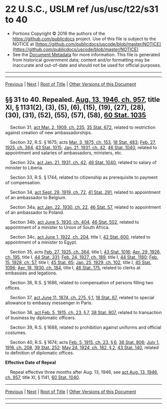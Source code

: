 ---
---

# 22 U.S.C., USLM ref /us/usc/t22/s31 to 40

* Portions Copyright © 2016 the authors of the https://github.com/publicdocs project.
  Use of this file is subject to the NOTICE at [https://github.com/publicdocs/uscode/blob/master/NOTICE](https://github.com/publicdocs/uscode/blob/master/NOTICE)
* See the [Document Metadata](././../../../..//README.md) for more information.
  This file is generated from historical government data; content and/or formatting may be inaccurate and out-of-date and should not be used for official purposes.

----------
----------

[Previous](./../../../..//us/usc/t22/ch1/m__us_usc_t22_s24.md) | [Next](./../../../..//us/usc/t22/ch1/m__us_usc_t22_s41.md) | [Root of Title](./../../../../) | [Other Versions of this Document](https://publicdocs.github.io/go/links?ns=uslm&ref=%2Fus%2Fusc%2Ft22%2Fs31+to+40)

## §§ 31 to 40. Repealed. [Aug. 13, 1946, ch. 957][/us/act/1946-08-13/ch957], title XI, § 1131(2), (3), (5), (6), (15), (19), (27), (28), (30), (31), (52), (55), (57), (58), [60 Stat. 1035][/us/stat/60/1035]

    Section 31, [act Mar. 2, 1909, ch. 235][/us/act/1909-03-02/ch235], [35 Stat. 672][/us/stat/35/672], related to restriction against creation of new ambassadorships.

    Section 32, R.S. § 1675; acts [Mar. 3, 1875, ch. 153][/us/act/1875-03-03/ch153], [18 Stat. 483][/us/stat/18/483]; [Feb. 27, 1925, ch. 364][/us/act/1925-02-27/ch364], [43 Stat. 1015][/us/stat/43/1015]; [Jan. 21, 1931, ch. 42][/us/act/1931-01-21/ch42], [46 Stat. 1040][/us/stat/46/1040], related to appointment and salaries of ambassadors, ministers, etc.

    Section 32a, [act Jan. 21, 1931, ch. 42][/us/act/1931-01-21/ch42], [46 Stat. 1040][/us/stat/46/1040], related to salary of minister to Liberia.

    Section 33, R.S. § 1744, related to citizenship as prerequisite to payment of compensation.

    Section 34, [act Sept. 29, 1919, ch. 72][/us/act/1919-09-29/ch72], [41 Stat. 291][/us/stat/41/291], related to appointment of an ambassador to Belgium.

    Section 34a, [act Jan. 22, 1930, ch. 22][/us/act/1930-01-22/ch22], [46 Stat. 57][/us/stat/46/57], related to appointment of an ambassador to Poland.

    Section 34b, [act June 5, 1930, ch. 404][/us/act/1930-06-05/ch404], [46 Stat. 502][/us/stat/46/502], related to appointment of a minister to Union of South Africa.

    Section 34c, [act June 1, 1922, ch. 204][/us/act/1922-06-01/ch204], title I, [42 Stat. 600][/us/stat/42/600], related to appointment of a minister to Egypt.

    Section 35, acts [Feb. 27, 1925, ch. 364][/us/act/1925-02-27/ch364], title I, [43 Stat. 1016][/us/stat/43/1016]; [Apr. 29, 1926, ch. 195][/us/act/1926-04-29/ch195], title I, [44 Stat. 331][/us/stat/44/331]; [Feb. 24, 1927, ch. 189][/us/act/1927-02-24/ch189], title I, [44 Stat. 1180][/us/stat/44/1180]; [Feb. 15, 1928, ch. 57][/us/act/1928-02-15/ch57], title I, [45 Stat. 65][/us/stat/45/65]; [Jan. 25, 1929, ch. 102][/us/act/1929-01-25/ch102], title I, [45 Stat. 1096][/us/stat/45/1096]; [Apr. 18, 1930, ch. 184][/us/act/1930-04-18/ch184], title I, [46 Stat. 175][/us/stat/46/175], related to clerks at embassies and legations.

    Section 36, R.S. § 1686, related to compensation of persons filling two offices.

    Section 37, [act June 11, 1874, ch. 275, § 1][/us/act/1874-06-11/ch275/s1], [18 Stat. 67][/us/stat/18/67], related to special allowance to embassy messenger in Paris.

    Section 38, [act Feb. 5, 1915, ch. 23, § 7][/us/act/1915-02-05/ch23/s7], [38 Stat. 807][/us/stat/38/807], related to transaction of business by diplomatic officers.

    Section 39, R.S. § 1688, related to prohibition against uniforms and official costumes.

    Section 40, R.S. § 1674; acts [Feb. 5, 1915, ch. 23, § 6][/us/act/1915-02-05/ch23/s6], [38 Stat. 806][/us/stat/38/806]; [July 1, 1916, ch. 208][/us/act/1916-07-01/ch208], [39 Stat. 252][/us/stat/39/252]; [May 24, 1924, ch. 182, § 2][/us/act/1924-05-24/ch182/s2], [43 Stat. 140][/us/stat/43/140], related to definition of diplomatic offices.

 __Effective Date of Repeal__ 

    Repeal effective three months after Aug. 13, 1946, see [act Aug. 13, 1946, ch. 957][/us/act/1946-08-13/ch957], title XI, § 1141, [60 Stat. 1040][/us/stat/60/1040].

----------

[Previous](./../../../..//us/usc/t22/ch1/m__us_usc_t22_s24.md) | [Next](./../../../..//us/usc/t22/ch1/m__us_usc_t22_s41.md) | [Root of Title](./../../../../) | [Other Versions of this Document](https://publicdocs.github.io/go/links?ns=uslm&ref=%2Fus%2Fusc%2Ft22%2Fs31+to+40)

----------
----------

[/us/act/1946-08-13/ch957]: https://publicdocs.github.io/go/links?ns=uslm&ref=%2Fus%2Fact%2F1946-08-13%2Fch957
[/us/stat/60/1035]: https://publicdocs.github.io/go/links?ns=uslm&ref=%2Fus%2Fstat%2F60%2F1035
[/us/act/1909-03-02/ch235]: https://publicdocs.github.io/go/links?ns=uslm&ref=%2Fus%2Fact%2F1909-03-02%2Fch235
[/us/stat/35/672]: https://publicdocs.github.io/go/links?ns=uslm&ref=%2Fus%2Fstat%2F35%2F672
[/us/act/1875-03-03/ch153]: https://publicdocs.github.io/go/links?ns=uslm&ref=%2Fus%2Fact%2F1875-03-03%2Fch153
[/us/stat/18/483]: https://publicdocs.github.io/go/links?ns=uslm&ref=%2Fus%2Fstat%2F18%2F483
[/us/act/1925-02-27/ch364]: https://publicdocs.github.io/go/links?ns=uslm&ref=%2Fus%2Fact%2F1925-02-27%2Fch364
[/us/stat/43/1015]: https://publicdocs.github.io/go/links?ns=uslm&ref=%2Fus%2Fstat%2F43%2F1015
[/us/act/1931-01-21/ch42]: https://publicdocs.github.io/go/links?ns=uslm&ref=%2Fus%2Fact%2F1931-01-21%2Fch42
[/us/stat/46/1040]: https://publicdocs.github.io/go/links?ns=uslm&ref=%2Fus%2Fstat%2F46%2F1040
[/us/act/1931-01-21/ch42]: https://publicdocs.github.io/go/links?ns=uslm&ref=%2Fus%2Fact%2F1931-01-21%2Fch42
[/us/stat/46/1040]: https://publicdocs.github.io/go/links?ns=uslm&ref=%2Fus%2Fstat%2F46%2F1040
[/us/act/1919-09-29/ch72]: https://publicdocs.github.io/go/links?ns=uslm&ref=%2Fus%2Fact%2F1919-09-29%2Fch72
[/us/stat/41/291]: https://publicdocs.github.io/go/links?ns=uslm&ref=%2Fus%2Fstat%2F41%2F291
[/us/act/1930-01-22/ch22]: https://publicdocs.github.io/go/links?ns=uslm&ref=%2Fus%2Fact%2F1930-01-22%2Fch22
[/us/stat/46/57]: https://publicdocs.github.io/go/links?ns=uslm&ref=%2Fus%2Fstat%2F46%2F57
[/us/act/1930-06-05/ch404]: https://publicdocs.github.io/go/links?ns=uslm&ref=%2Fus%2Fact%2F1930-06-05%2Fch404
[/us/stat/46/502]: https://publicdocs.github.io/go/links?ns=uslm&ref=%2Fus%2Fstat%2F46%2F502
[/us/act/1922-06-01/ch204]: https://publicdocs.github.io/go/links?ns=uslm&ref=%2Fus%2Fact%2F1922-06-01%2Fch204
[/us/stat/42/600]: https://publicdocs.github.io/go/links?ns=uslm&ref=%2Fus%2Fstat%2F42%2F600
[/us/act/1925-02-27/ch364]: https://publicdocs.github.io/go/links?ns=uslm&ref=%2Fus%2Fact%2F1925-02-27%2Fch364
[/us/stat/43/1016]: https://publicdocs.github.io/go/links?ns=uslm&ref=%2Fus%2Fstat%2F43%2F1016
[/us/act/1926-04-29/ch195]: https://publicdocs.github.io/go/links?ns=uslm&ref=%2Fus%2Fact%2F1926-04-29%2Fch195
[/us/stat/44/331]: https://publicdocs.github.io/go/links?ns=uslm&ref=%2Fus%2Fstat%2F44%2F331
[/us/act/1927-02-24/ch189]: https://publicdocs.github.io/go/links?ns=uslm&ref=%2Fus%2Fact%2F1927-02-24%2Fch189
[/us/stat/44/1180]: https://publicdocs.github.io/go/links?ns=uslm&ref=%2Fus%2Fstat%2F44%2F1180
[/us/act/1928-02-15/ch57]: https://publicdocs.github.io/go/links?ns=uslm&ref=%2Fus%2Fact%2F1928-02-15%2Fch57
[/us/stat/45/65]: https://publicdocs.github.io/go/links?ns=uslm&ref=%2Fus%2Fstat%2F45%2F65
[/us/act/1929-01-25/ch102]: https://publicdocs.github.io/go/links?ns=uslm&ref=%2Fus%2Fact%2F1929-01-25%2Fch102
[/us/stat/45/1096]: https://publicdocs.github.io/go/links?ns=uslm&ref=%2Fus%2Fstat%2F45%2F1096
[/us/act/1930-04-18/ch184]: https://publicdocs.github.io/go/links?ns=uslm&ref=%2Fus%2Fact%2F1930-04-18%2Fch184
[/us/stat/46/175]: https://publicdocs.github.io/go/links?ns=uslm&ref=%2Fus%2Fstat%2F46%2F175
[/us/act/1874-06-11/ch275/s1]: https://publicdocs.github.io/go/links?ns=uslm&ref=%2Fus%2Fact%2F1874-06-11%2Fch275%2Fs1
[/us/stat/18/67]: https://publicdocs.github.io/go/links?ns=uslm&ref=%2Fus%2Fstat%2F18%2F67
[/us/act/1915-02-05/ch23/s7]: https://publicdocs.github.io/go/links?ns=uslm&ref=%2Fus%2Fact%2F1915-02-05%2Fch23%2Fs7
[/us/stat/38/807]: https://publicdocs.github.io/go/links?ns=uslm&ref=%2Fus%2Fstat%2F38%2F807
[/us/act/1915-02-05/ch23/s6]: https://publicdocs.github.io/go/links?ns=uslm&ref=%2Fus%2Fact%2F1915-02-05%2Fch23%2Fs6
[/us/stat/38/806]: https://publicdocs.github.io/go/links?ns=uslm&ref=%2Fus%2Fstat%2F38%2F806
[/us/act/1916-07-01/ch208]: https://publicdocs.github.io/go/links?ns=uslm&ref=%2Fus%2Fact%2F1916-07-01%2Fch208
[/us/stat/39/252]: https://publicdocs.github.io/go/links?ns=uslm&ref=%2Fus%2Fstat%2F39%2F252
[/us/act/1924-05-24/ch182/s2]: https://publicdocs.github.io/go/links?ns=uslm&ref=%2Fus%2Fact%2F1924-05-24%2Fch182%2Fs2
[/us/stat/43/140]: https://publicdocs.github.io/go/links?ns=uslm&ref=%2Fus%2Fstat%2F43%2F140
[/us/act/1946-08-13/ch957]: https://publicdocs.github.io/go/links?ns=uslm&ref=%2Fus%2Fact%2F1946-08-13%2Fch957
[/us/stat/60/1040]: https://publicdocs.github.io/go/links?ns=uslm&ref=%2Fus%2Fstat%2F60%2F1040


